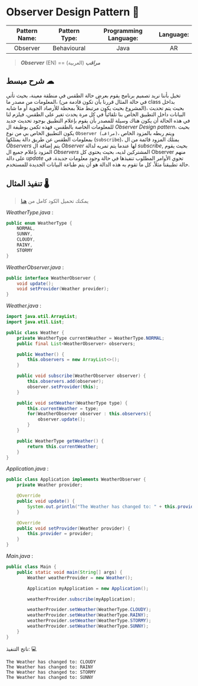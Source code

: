 # Observer Design Pattern 🔭

| **Pattern Name:** | **Pattern Type:** | **Programming Language:** | **Language:** |
| :---------------: | :---------------: | :-----------------------: | :-----------: |
|     Observer      |    Behavioural    |           Java            |      AR       |

> _**Observer**_ (EN) == **_مراقب_** (العربية)

## شرح مبسط ☁

تخيل بأننا نريد تصميم برنامج يقوم بعرض حالة الطقس في منطقة معينة، بحيث تأتي المعلومات من مصدر ما، (في حالة المثال قررنا بأن تكون قادمة من class بداخل المشروع بحيث يكون مرتبط مثلاً بمحطة للأرصاد الجوية أو ما شابه)، بحيث يتم تحديث البيانات داخل التطبيق الخاص بنا تلقائياً في كل مرة يحدث تغير على الطقس، فيلزم لنا في هذه الحالة أن يكون هناك وسيلة للمصدر بأن يقوم بإعلام التطبيق بوجود تحديث جديد للمعلومات الخاصة بالطقس، فهذه تكمن بوظيفة ال _Observer Design pattern_، بحيث يكون التطبيق الخاص بي من نوع `Observer (مراقب)`، ويتم ربطه بالمزود الخاص بمعلومات الطقس عن طريق دالة يمتلكها (`subscribe`)، يمتلك المزود قائمة من ال _Observers_ يتم إضافة ال _Observer_ لها عندما يتم تمريه لدالة _subscribe_, بحيث يقوم المزود بإعلام جميع ال _Observers_ المشتركين لديه، بحيث يحتوي كل Observer منهم على دالة _update_ تحوي الأوامر المطلوب تنفيذها في حالة وجود معلومات جديدة، في حالة تطبيقنا مثلاً، كل ما تقوم به هذه الدالة هو أن يتم طباعة البيانات الجديدة للمستخدم.

## تنفيذ المثال 🌡

> يمكنك تحميل الكود كامل من <a href="https://download-directory.github.io/?url=https%3A%2F%2Fgithub.com%2FAbd-Beltaji%2Fdesign-patterns-in-arabic%2Ftree%2Fmaster%2FJava%2FBehavioural%2FObserver%2FExamples%2FWeather">هنا</a>

_WeatherType.java_ :

```JAVA
public enum WeatherType {
    NORMAL,
    SUNNY,
    CLOUDY,
    RAINY,
    STORMY
}
```

_WeatherObserver.java_ :

```JAVA
public interface WeatherObserver {
    void update();
    void setProvider(Weather provider);
}
```

_Weather.java_ :

```JAVA
import java.util.ArrayList;
import java.util.List;

public class Weather {
    private WeatherType currentWeather = WeatherType.NORMAL;
    public final List<WeatherObserver> observers;

    public Weather() {
        this.observers = new ArrayList<>();
    }

    public void subscribe(WeatherObserver observer) {
        this.observers.add(observer);
        observer.setProvider(this);
    }

    public void setWeather(WeatherType type) {
        this.currentWeather = type;
        for(WeatherObserver observer : this.observers){
            observer.update();
        }
    }

    public WeatherType getWeather() {
        return this.currentWeather;
    }
}
```

_Application.java_ :

```JAVA
public class Application implements WeatherObserver {
    private Weather provider;

    @Override
    public void update() {
        System.out.println("The Weather has changed to: " + this.provider.getWeather());
    }

    @Override
    public void setProvider(Weather provider) {
        this.provider = provider;
    }
}
```

_Main.java_ :

```JAVA
public class Main {
    public static void main(String[] args) {
        Weather weatherProvider = new Weather();

        Application myApplication = new Application();

        weatherProvider.subscribe(myApplication);

        weatherProvider.setWeather(WeatherType.CLOUDY);
        weatherProvider.setWeather(WeatherType.RAINY);
        weatherProvider.setWeather(WeatherType.STORMY);
        weatherProvider.setWeather(WeatherType.SUNNY);
    }
}

```

ناتج التنفيذ: 💻

```TXT
The Weather has changed to: CLOUDY
The Weather has changed to: RAINY
The Weather has changed to: STORMY
The Weather has changed to: SUNNY
```

